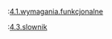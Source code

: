 :[4.1.wymagania.funkcjonalne](4.1.wymagania.funkcjonalne/wymagania.funkcjonalne.md)

:[4.3.slownik](4.3.slownik/slownik.md)